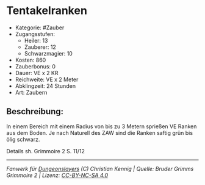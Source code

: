 # Tentakelranken

- Kategorie: #Zauber
- Zugangsstufen:
  - Heiler: 13
  - Zauberer: 12
  - Schwarzmagier: 10
- Kosten: 860
- Zauberbonus: 0
- Dauer: VE x 2 KR
- Reichweite: VE x 2 Meter
- Abklingzeit: 24 Stunden
- Art: Zaubern

## Beschreibung:

In einem Bereich mit einem Radius von bis zu 3 Metern sprießen VE Ranken aus dem Boden. Je nach Naturell des ZAW sind die Ranken saftig grün bis ölig schwarz.



Details sh. Grimmoire 2 S. 11/12

---

_Fanwerk für [Dungeonslayers](https://www.dungeonslayers.net/) (C) Christian Kennig | Quelle: Bruder Grimms Grimmoire 2 | Lizenz: [CC-BY-NC-SA 4.0](https://creativecommons.org/licenses/by-nc-sa/4.0/deed.de)_
